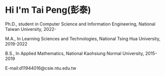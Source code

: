 # Hi I'm Tai Peng(彭泰)
<p>Ph.D., student in Computer Science and Information Engineering, National Taiwan University, 2022-</p>
<p>M.A., In Learning Sciences and Technologies, National Tsing Hua University, 2019-2022</p>
<p>B.S., In Applied Mathematics, National Kaohsiung Normal University, 2015-2019</p>
<p>E-mail:d11944016@csie.ntu.edu.tw</p>
